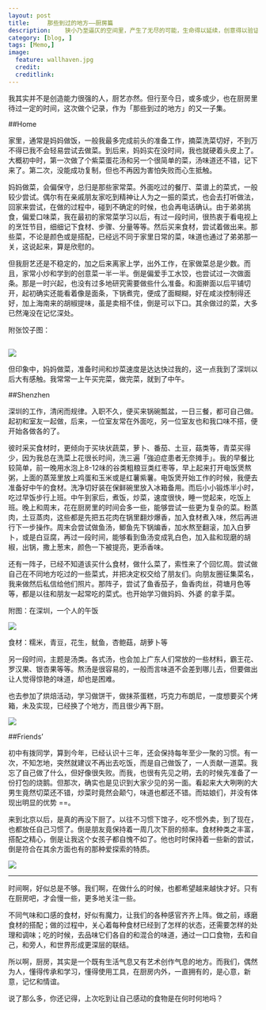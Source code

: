 ```yaml
---
layout: post  
title:     那些到过的地方——厨房篇
description:    狭小乃至逼仄的空间里，产生了无尽的可能，生命得以延续，创意得以验证，温情得以传递。
category: [blog, ]  
tags: [Memo,]  
image:
  feature: wallhaven.jpg
  credit:   
  creditlink:   
---
```


我其实并不是创造能力很强的人，厨艺亦然。但行至今日，或多或少，也在厨房里待过一定的时间，这次做个记录，作为「那些到过的地方」的又一子集。

##Home

家里，通常是妈妈做饭，一般我最多完成前头的准备工作，摘菜洗菜切好，不到万不得已我不会轻易尝试去做菜。到后来，妈妈实在没时间，我也就硬着头皮上了。大概初中时，第一次做了个紫菜蛋花汤和另一个很简单的菜，汤味道还不错，记下来了。第二次，没能成功复制，但也不再因为害怕失败而心生抵触。

妈妈做菜，会偏保守，总归是那些家常菜。外面吃过的餐厅、菜谱上的菜式，一般较少尝试。偶尔有在亲戚朋友家吃到精神让人为之一振的菜式，也会去打听做法，回家来尝试，在做的过程中，碰到不确定的时候，也会再电话确认。由于弟弟挑食，偏爱口味菜，我在最初的家常菜学习以后，有过一段时间，很热衷于看电视上的烹饪节目，细细记下食材、步骤、分量等等。然后买来食材，尝试着做出来。那些菜，不论是颜色或是搭配，已经远不同于家里日常的菜，味道也通过了弟弟那一关，这说起来，算是欣慰的。

但我厨艺还是不稳定的，加之后来离家上学，出外工作，在家做菜总是少数。而且，家常小炒和学到的创意菜一半一半。倒是偏爱手工水饺，也尝试过一次做面条。那是一时兴起，也没有过多地研究需要做些什么准备。和面擀面以后平铺切开，起初确实还能看着像是面条，下锅煮完，便成了面糊糊，好在咸淡控制得还好，加上海南来的胡椒提味，虽是卖相不佳，倒是可以下口。其余做过的菜，大多已然淹没在记忆深处。

附张饺子图：
##
![](http://7xp8y1.com1.z0.glb.clouddn.com/WeChat_1450783603.jpeg)

但印象中，妈妈做菜，准备时间和炒菜速度是达达快过我的，这一点我到了深圳以后大有感触。我常常一上午买完菜，做完菜，就到了中午。

##Shenzhen

深圳的工作，清闲而规律。入职不久，便买来锅碗瓢盆，一日三餐，都可自己做。起初和室友一起做，后来，一位室友常在外面吃，另一位室友也和我口味不搭，便开始各做各的了。

彼时采买食材时，更倾向于买块状蔬菜，萝卜、番茄、土豆，菇类等，青菜买得少，因为我总在洗菜上花很长时间，洗三遍「強迫症患者无奈摊手」。我的早餐比较简单，前一晚用水泡上8-12味的谷类粗粮豆类红枣等，早上起来打开电饭煲熬粥，上面的蒸笼里放上鸡蛋和玉米或是红薯紫薯。电饭煲开始工作的时候，我便去准备好中午的食材。洗净切好装在保鲜碗里放入冰箱备用。而后小小锻炼半小时，吃过早饭步行上班。中午到家后，煮饭，炒菜，速度很快，睡一觉起来，吃饭上班。晚上和周末，花在厨房里的时间会多一些，能够尝试一些更为复杂的菜。粉蒸肉，土豆蒸肉，这些都是先把五花肉在锅里翻炒爆香，加入食材煮入味，然后再进行下一步操作。周末会尝试做鱼汤，鲫鱼先下锅煸香，加水熬至翻滚，加入白萝卜，或是白豆腐，再过一段时间，能够看到鱼汤变成乳白色，加入盐和现磨的胡椒，出锅，撒上葱末，颜色一下被提亮，更添香味。

还有一阵子，已经不知道该买什么食材，做什么菜了，索性来了个回忆周。尝试做自己在不同地方吃过的一些菜式，并把决定权交给了朋友们。向朋友圈征集菜名，我来做然后私信给他们照片。那阵子，尝试了鱼香茄子，鱼香肉丝，荷塘月色等等，都是以往和朋友一起常吃的菜式。也开始学习做妈妈、外婆  [](http://biqin.me/blog/Grandma's-Kitchen/) 的拿手菜。

附图：在深圳，一个人的午饭

![](http://7xp8y1.com1.z0.glb.clouddn.com/WeChat_1453616140.jpeg)

食材：糯米，青豆，花生，鱿鱼，杏鲍菇，胡萝卜等

另一段时间，主题是汤类。各式汤，也会加上广东人们常放的一些材料，霸王花、罗汉果、银杏果等等。熬汤是很容易的，一般而言味道不会差到哪儿去，但要做出让人觉得惊艳的味道，却也是困难。

也去参加了烘焙活动，学习做饼干，做抹茶蛋糕，巧克力布朗尼，一度想要买个烤箱，未及实现，已经换了个地方，而且很少再下厨。

![](http://7xp8y1.com1.z0.glb.clouddn.com/WeChat_1453625513.jpeg)

##Friends’

初中有拨同学，算到今年，已经认识十三年，还会保持每年至少一聚的习惯。有一次，不知怎地，突然就建议不再出去吃饭，而是自己做饭了，一人贡献一道菜。我忘了自己做了什么，但好像很失败。而我，也很有先见之明，去的时候先准备了一份打包的烧鹅。但那次，确实也是见识到大家少见的另一面。看起来大大咧咧的大男生竟然切菜还不错，炒菜时竟然会颠勺，味道也都还不错。而姑娘们，并没有体现出明显的优势 ==。

来到北京以后，是真的再没下厨了。以往不习惯下馆子，吃不惯外卖，到了现在，也都放任自己习惯了。倒是朋友竟保持着一周几次下厨的频率。食材种类之丰富，搭配之精心，倒是让我这个女孩子都自愧不如了。他也时时保持着一些新的尝试，倒是符合在其余方面也有的那种爱探索的特质。

![](http://7xp8y1.com1.z0.glb.clouddn.com/WeChat_1453624442.jpeg)

***

时间啊，好似总是不够。我们啊，在做什么的时候，也都希望越来越快才好。只有在厨房吧，才会慢一些，更多地关注一些。

不同气味和口感的食材，好似有魔力，让我们的各种感官齐齐上阵。做之前，琢磨食材的搭配；做的过程中，关心着每种食材已经到了怎样的状态，还需要怎样的处理和调味；吃的时候，去品味它们各自的和混合的味道，通过一口口食物，去和自己，和旁人，和世界形成更深层的联结。

所以啊，厨房，其实是一个既有生活气息又有艺术创作气息的地方。而我们，偶然为人，懂得传承和学习，懂得使用工具，在厨房内外，一直拥有的，是心意，新意，记忆和情谊。

说了那么多，你还记得，上次吃到让自己感动的食物是在何时何地吗？
